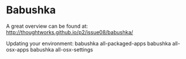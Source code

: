 Babushka
========

A great overview can be found at:
http://thoughtworks.github.io/p2/issue08/babushka/

Updating your environment:
babushka all-packaged-apps
babushka all-osx-apps
babushka all-osx-settings
